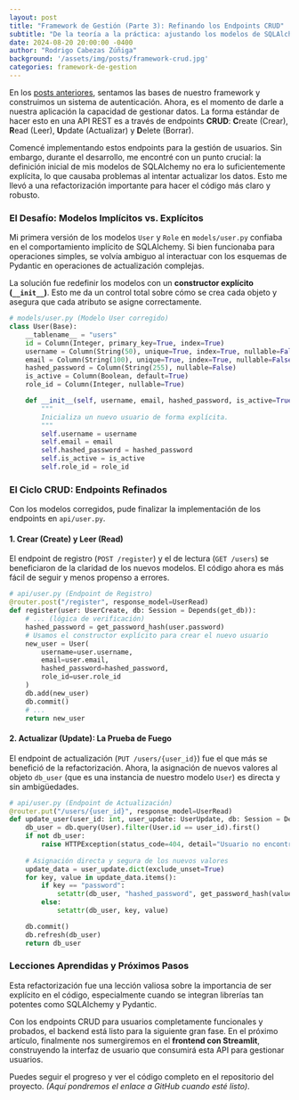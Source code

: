 ```yaml
---
layout: post
title: "Framework de Gestión (Parte 3): Refinando los Endpoints CRUD"
subtitle: "De la teoría a la práctica: ajustando los modelos de SQLAlchemy para una gestión de datos robusta en FastAPI."
date: 2024-08-20 20:00:00 -0400
author: "Rodrigo Cabezas Zúñiga"
background: '/assets/img/posts/framework-crud.jpg'
categories: framework-de-gestion
---
```


En los [posts anteriores](/framework-de-gestion/), sentamos las bases de nuestro framework y construimos un sistema de autenticación. Ahora, es el momento de darle a nuestra aplicación la capacidad de gestionar datos. La forma estándar de hacer esto en una API REST es a través de endpoints **CRUD**: **C**reate (Crear), **R**ead (Leer), **U**pdate (Actualizar) y **D**elete (Borrar).

Comencé implementando estos endpoints para la gestión de usuarios. Sin embargo, durante el desarrollo, me encontré con un punto crucial: la definición inicial de mis modelos de SQLAlchemy no era lo suficientemente explícita, lo que causaba problemas al intentar actualizar los datos. Esto me llevó a una refactorización importante para hacer el código más claro y robusto.

### El Desafío: Modelos Implícitos vs. Explícitos

Mi primera versión de los modelos `User` y `Role` en `models/user.py` confiaba en el comportamiento implícito de SQLAlchemy. Si bien funcionaba para operaciones simples, se volvía ambiguo al interactuar con los esquemas de Pydantic en operaciones de actualización complejas.

La solución fue redefinir los modelos con un **constructor explícito (`__init__`)**. Esto me da un control total sobre cómo se crea cada objeto y asegura que cada atributo se asigne correctamente.

```python
# models/user.py (Modelo User corregido)
class User(Base):
    __tablename__ = "users"
    id = Column(Integer, primary_key=True, index=True)
    username = Column(String(50), unique=True, index=True, nullable=False)
    email = Column(String(100), unique=True, index=True, nullable=False)
    hashed_password = Column(String(255), nullable=False)
    is_active = Column(Boolean, default=True)
    role_id = Column(Integer, nullable=True)

    def __init__(self, username, email, hashed_password, is_active=True, role_id=None):
        """
        Inicializa un nuevo usuario de forma explícita.
        """
        self.username = username
        self.email = email
        self.hashed_password = hashed_password
        self.is_active = is_active
        self.role_id = role_id
```

### El Ciclo CRUD: Endpoints Refinados

Con los modelos corregidos, pude finalizar la implementación de los endpoints en `api/user.py`.

#### 1. Crear (Create) y Leer (Read)

El endpoint de registro (`POST /register`) y el de lectura (`GET /users`) se beneficiaron de la claridad de los nuevos modelos. El código ahora es más fácil de seguir y menos propenso a errores.

```python
# api/user.py (Endpoint de Registro)
@router.post("/register", response_model=UserRead)
def register(user: UserCreate, db: Session = Depends(get_db)):
    # ... (lógica de verificación)
    hashed_password = get_password_hash(user.password)
    # Usamos el constructor explícito para crear el nuevo usuario
    new_user = User(
        username=user.username,
        email=user.email,
        hashed_password=hashed_password,
        role_id=user.role_id
    )
    db.add(new_user)
    db.commit()
    # ...
    return new_user
```

#### 2. Actualizar (Update): La Prueba de Fuego

El endpoint de actualización (`PUT /users/{user_id}`) fue el que más se benefició de la refactorización. Ahora, la asignación de nuevos valores al objeto `db_user` (que es una instancia de nuestro modelo `User`) es directa y sin ambigüedades.

```python
# api/user.py (Endpoint de Actualización)
@router.put("/users/{user_id}", response_model=UserRead)
def update_user(user_id: int, user_update: UserUpdate, db: Session = Depends(get_db)):
    db_user = db.query(User).filter(User.id == user_id).first()
    if not db_user:
        raise HTTPException(status_code=404, detail="Usuario no encontrado")
    
    # Asignación directa y segura de los nuevos valores
    update_data = user_update.dict(exclude_unset=True)
    for key, value in update_data.items():
        if key == "password":
            setattr(db_user, "hashed_password", get_password_hash(value))
        else:
            setattr(db_user, key, value)

    db.commit()
    db.refresh(db_user)
    return db_user
```

### Lecciones Aprendidas y Próximos Pasos

Esta refactorización fue una lección valiosa sobre la importancia de ser explícito en el código, especialmente cuando se integran librerías tan potentes como SQLAlchemy y Pydantic.

Con los endpoints CRUD para usuarios completamente funcionales y probados, el backend está listo para la siguiente gran fase. En el próximo artículo, finalmente nos sumergiremos en el **frontend con Streamlit**, construyendo la interfaz de usuario que consumirá esta API para gestionar usuarios.

Puedes seguir el progreso y ver el código completo en el repositorio del proyecto. *(Aquí pondremos el enlace a GitHub cuando esté listo)*.